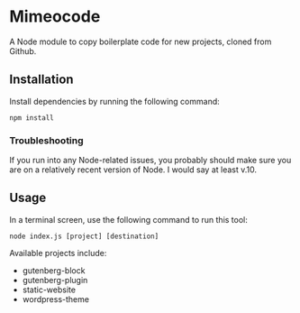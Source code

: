 # Mimeocode

A Node module to copy boilerplate code for new projects, cloned from Github.

## Installation

Install dependencies by running the following command:

`npm install`

### Troubleshooting

If you run into any Node-related issues, you probably should make sure you are on a relatively recent version of Node. I would say at least v.10.

## Usage

In a terminal screen, use the following command to run this tool:

`node index.js [project] [destination]`

Available projects include:
* gutenberg-block
* gutenberg-plugin
* static-website
* wordpress-theme
